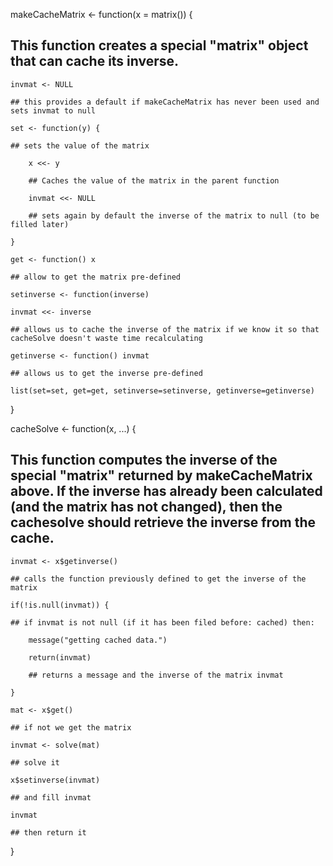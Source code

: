 makeCacheMatrix <- function(x = matrix()) { 

## This function creates a special "matrix" object that can cache its inverse.

    invmat <- NULL 
    
    ## this provides a default if makeCacheMatrix has never been used and sets invmat to null
    
    set <- function(y) { 
    
    ## sets the value of the matrix
    
        x <<- y 
        
        ## Caches the value of the matrix in the parent function
        
        invmat <<- NULL 
        
        ## sets again by default the inverse of the matrix to null (to be filled later)
        
    }
    
    get <- function() x 
    
    ## allow to get the matrix pre-defined
    
    setinverse <- function(inverse) 
    
    invmat <<- inverse 
    
    ## allows us to cache the inverse of the matrix if we know it so that cacheSolve doesn't waste time recalculating
    
    getinverse <- function() invmat 
    
    ## allows us to get the inverse pre-defined
    
    list(set=set, get=get, setinverse=setinverse, getinverse=getinverse)
    
}

cacheSolve <- function(x, ...) { 

## This function computes the inverse of the special "matrix" returned by makeCacheMatrix above. If the inverse has already been calculated (and the matrix has not changed), then the cachesolve should retrieve the inverse from the cache.

    invmat <- x$getinverse() 
    
    ## calls the function previously defined to get the inverse of the matrix
    
    if(!is.null(invmat)) { 
    
    ## if invmat is not null (if it has been filed before: cached) then: 
    
        message("getting cached data.")
        
        return(invmat) 
        
        ## returns a message and the inverse of the matrix invmat
        
    }
    
    mat <- x$get()
    
    ## if not we get the matrix
    
    invmat <- solve(mat)
    
    ## solve it
    
    x$setinverse(invmat) 
    
    ## and fill invmat
    
    invmat 
    
    ## then return it
    
}